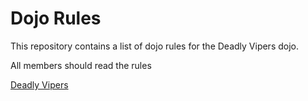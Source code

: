 Dojo Rules
==========

This repository contains a list of dojo rules for the Deadly Vipers dojo.

All members should read the rules

[Deadly Vipers](https://github.com/deadlyvipers)


